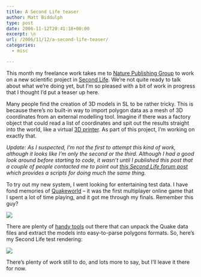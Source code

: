```yaml
---
title: A Second Life teaser
author: Matt Biddulph
type: post
date: 2006-11-12T20:41:18+00:00
excerpt: \n
url: /2006/11/12/a-second-life-teaser/
categories:
  - misc

---
```

This month my freelance work takes me to [Nature Publishing Group][1] to work on a new scientific project in [Second Life][2]. We&#8217;re not quite ready to talk about what we&#8217;re doing yet, but I&#8217;m so pleased with a bit of work in progress that I thought I&#8217;d put a teaser up here.

<!--more-->

  
Many people find the creation of 3D models in SL to be rather tricky. This is because there&#8217;s no built-in way to import polygon data as a mesh of 3D coordinates from an external modelling tool. Imagine if there was a factory object that could read a list of coordinates and spit out the results straight into the world, like a virtual [3D printer][3]. As part of this project, I&#8217;m working on exactly that.

_Update: As I suspected, I&#8217;m not the first to attempt this kind of work, although it looks like I&#8217;m only the second or the third. Although I had a good look around before starting to code, it wasn&#8217;t until I published this post that a couple of people contacted me to point out [this Second Life forum post][4] which provides a scripts for doing much the same thing._

To try out my new system, I went looking for entertaining test data. I have fond memories of [Quakeworld][5] &#8211; it was the first multiplayer online game that I spent a lot of time playing, and it got me through my finals. Remember this guy?

![][6] 

There are plenty of [handy tools][7] out there that can unpack the Quake data files and extract the models into easy-to-parse polygons formats. So, here&#8217;s my Second Life test rendering:

![][8] 

There&#8217;s plenty of work still to do, and lots more to say, but I&#8217;ll leave it there for now.

 [1]: https://www.nature.com/
 [2]: https://www.secondlife.com/
 [3]: https://www.zcorp.com/
 [4]: https://forums.secondlife.com/showthread.php?t=32491
 [5]: https://www.quakeworld.net/
 [6]: https://www.hackdiary.com/nature/quakeplayer_orig.png
 [7]: https://pakrat.fragland.net/
 [8]: https://www.hackdiary.com/nature/quakeplayer.png